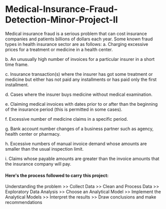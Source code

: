# Medical-Insurance-Fraud-Detection-Minor-Project-II

Medical insurance fraud is a serious problem that can cost insurance companies and patients billions of dollars each year. Some known fraud types in health insurance sector are as follows: 
a. Charging excessive prices for a treatment or medicine in a health center.

b. An unusually high number of invoices for a particular insurer in a short time frame.

c. Insurance transaction(s) where the insurer has got some treatment or medicine but either has not paid any installments or has paid only the first installment.

d. Cases where the insurer buys medicine without medical examination.

e. Claiming medical invoices with dates prior to or after than the beginning of the insurance period (this is permitted in some cases).

f. Excessive number of medicine claims in a specific period.

g. Bank account number changes of a business partner such as agency, health center or pharmacy.

h. Excessive numbers of manual invoice demand whose amounts are smaller than the usual inspection limit.

i. Claims whose payable amounts are greater than the invoice amounts that the insurance company will pay.


#### Here's the process followed to carry this project: 
Understanding the problem >> Collect Data >> Clean and Process Data >> Exploratory Data Analysis >> Choose an Analytical Model >> Implement the Analytical Models >> Interpret the results >> Draw conclusions and make recommendations

